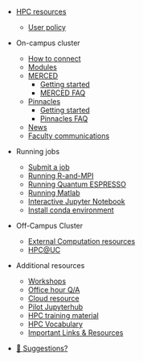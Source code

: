 - [HPC resources](README.md)
  - [User policy](policy.md)
- On-campus cluster
    - [How to connect](central_login.md)
    - [Modules](p_modules.md)
    - [MERCED](MERCED.md)
        - [Getting started](get_started.md)
        - [MERCED FAQ](merced_FAQ.md)
    - [Pinnacles](Pinnacles.md)
        - [Getting started](p_get_started.md)
        - [Pinnacles FAQ](pinnacles_FAQ.md)
    - [News](news.md)
    - [Faculty communications](commun.md)
- Running jobs
    - [Submit a job ](running_jobs.md)
    - [Running R-and-MPI](running_R_mpi.md)
    - [Running Quantum ESPRESSO](running_qr.md)
    - [Running Matlab](running_matlab.md)
    - [Interactive Jupyter Notebook](running_jupyter.md)
    - [Install conda environment](conda_env.md)
- Off-Campus Cluster
    - [External Computation resources](additional.md)
    - [HPC@UC](hpc_uc.md)

- Additional resources
  - [Workshops](software_carpentry.md)
  - [Office hour Q/A](office_hour.md)
  - [Cloud resource](cloud.md)
  - [Pilot Jupyterhub](jupyterhub.md)
  - [HPC training material](hpc_training.md)
  - [HPC Vocabulary](hpc_vocab.md)
  - [Important Links & Resources](important_links.md)

- [💜 Suggestions?](contribute.md)
